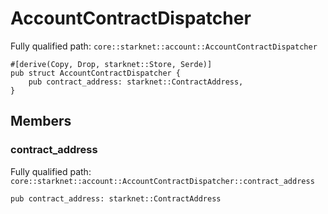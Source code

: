 # AccountContractDispatcher

Fully qualified path: `core::starknet::account::AccountContractDispatcher`

<pre><code class="language-rust">#[derive(Copy, Drop, starknet::Store, Serde)]
pub struct AccountContractDispatcher {
    pub contract_address: starknet::ContractAddress,
}</code></pre>

## Members

### contract_address

Fully qualified path: `core::starknet::account::AccountContractDispatcher::contract_address`

<pre><code class="language-rust">pub contract_address: starknet::ContractAddress</code></pre>



